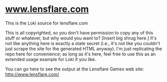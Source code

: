 # www.lensflare.com
This is the Loki source for lensflare.com

This is all copyrighted, so you don't have permission to copy any of this stuff
or whatever, but why would you want to?  [Insert big shrug here.]  It's not like
anything here is exactly a state secret (i.e., it's not like you couldn't just
scrape the site for the generated HTML anyway).  I'm just replicating the repo
here for convenience; as long as it's here, feel free to use this as an extended
usage example for Loki if you like.

You can go here to see the output at the Lensflare Games web site:
http://www.lensflare.com/
